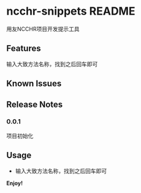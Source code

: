 # ncchr-snippets README

用友NCCHR项目开发提示工具

## Features

输入大致方法名称，找到之后回车即可

## Known Issues


## Release Notes

### 0.0.1

项目初始化

## Usage

* 输入大致方法名称，找到之后回车即可

**Enjoy!**
